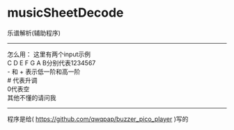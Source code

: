 # musicSheetDecode
乐谱解析(辅助程序)

---------------------------

怎么用： 这里有两个input示例<br>
C D E F G A B分别代表1234567<br>
\- 和 + 表示低一阶和高一阶<br>
\# 代表升调<br>
0代表空<br>
其他不懂的请问我<br>

----------------------------

程序是给( https://github.com/qwqpap/buzzer_pico_player )写的
